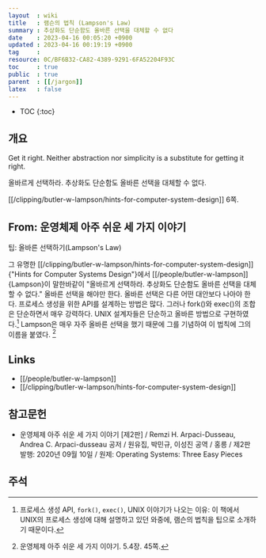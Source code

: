 ```yaml
---
layout  : wiki
title   : 램슨의 법칙 (Lampson's Law)
summary : 추상화도 단순함도 올바른 선택을 대체할 수 없다
date    : 2023-04-16 00:05:20 +0900
updated : 2023-04-16 00:19:19 +0900
tag     : 
resource: 0C/BF6B32-CA82-4389-9291-6FA52204F93C
toc     : true
public  : true
parent  : [[/jargon]]
latex   : false
---
```

* TOC
{:toc}

## 개요

>
Get it right. Neither abstraction nor simplicity is a substitute for getting it right.
>
올바르게 선택하라. 추상화도 단순함도 올바른 선택을 대체할 수 없다.

[[/clipping/butler-w-lampson/hints-for-computer-system-design]] 6쪽.

## From: 운영체제 아주 쉬운 세 가지 이야기

>
팁: 올바른 선택하기(Lampson's Law)
>
그 유명한 [[/clipping/butler-w-lampson/hints-for-computer-system-design]]{"Hints for Computer Systems Design"}에서 [[/people/butler-w-lampson]]{Lampson}이 말한바같이
"올바르게 선택하라. 추상화도 단순함도 올바른 선택을 대체할 수 없다."
올바른 선택을 해야만 한다.
올바른 선택은 다른 어떤 대안보다 나아야 한다.
프로세스 생성을 위한 API를 설계하는 방법은 많다.
그러나 fork()와 exec()의 조합은 단순하면서 매우 강력하다.
UNIX 설계자들은 단순하고 올바른 방법으로 구현하였다.[^why-fork]
Lampson은 매우 자주 올바른 선택을 했기 때문에 그를 기념하여 이 법칙에 그의 이름을 붙였다.
[^three-45]

## Links

- [[/people/butler-w-lampson]]
- [[/clipping/butler-w-lampson/hints-for-computer-system-design]]

## 참고문헌

- 운영체제 아주 쉬운 세 가지 이야기 [제2판] / Remzi H. Arpaci-Dusseau, Andrea C. Arpaci-dusseau 공저 / 원유집, 박민규, 이성진 공역 / 홍릉 / 제2판 발행: 2020년 09월 10일 / 원제: Operating Systems: Three Easy Pieces

## 주석

[^three-45]: 운영체제 아주 쉬운 세 가지 이야기. 5.4장. 45쪽.
[^why-fork]: 프로세스 생성 API, `fork()`, `exec()`, UNIX 이야기가 나오는 이유: 이 책에서 UNIX의 프로세스 생성에 대해 설명하고 있던 와중에, 램슨의 법칙을 팁으로 소개하기 때문이다.

